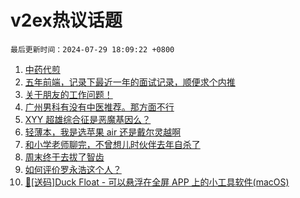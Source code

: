 # v2ex热议话题

`最后更新时间：2024-07-29 18:09:22 +0800`

1. [中药代煎](https://www.v2ex.com/t/1060787)
1. [五年前端，记录下最近一年的面试记录，顺便求个内推](https://www.v2ex.com/t/1060838)
1. [关于朋友的工作问题！](https://www.v2ex.com/t/1060755)
1. [广州男科有没有中医推荐。那方面不行](https://www.v2ex.com/t/1060692)
1. [XYY 超雄综合征是恶魔基因么？](https://www.v2ex.com/t/1060803)
1. [轻薄本，我是选苹果 air 还是戴尔灵越啊](https://www.v2ex.com/t/1060709)
1. [和小学老师聊完，不曾想儿时伙伴去年自杀了](https://www.v2ex.com/t/1060776)
1. [周末终于去拔了智齿](https://www.v2ex.com/t/1060828)
1. [如何评价罗永浩这个人？](https://www.v2ex.com/t/1060876)
1. [🎁[送码]Duck Float - 可以悬浮在全屏 APP 上的小工具软件(macOS)](https://www.v2ex.com/t/1060783)

